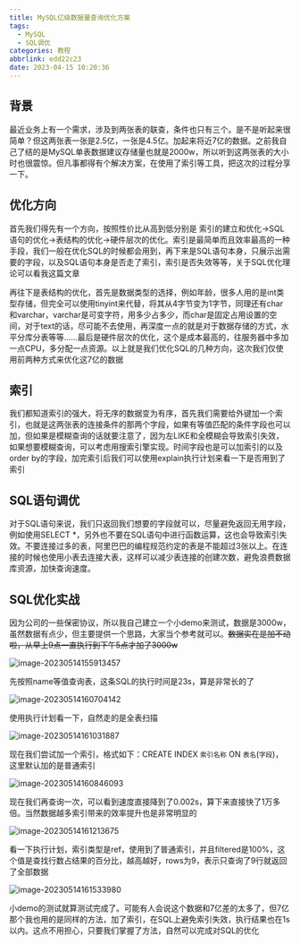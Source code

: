 ```yaml
---
title: MySQL亿级数据量查询优化方案
tags:
  - MySQL
  - SQL调优
categories: 教程
abbrlink: edd22c23
date: 2023-04-15 10:20:36
---
```


## 背景

最近业务上有一个需求，涉及到两张表的联查，条件也只有三个。是不是听起来很简单？但这两张表一张是2.5亿，一张是4.5亿。加起来将近7亿的数据。之前我自己了结的是MySQL单表数据建议存储量也就是2000w，所以听到这两张表的大小时也很震惊。但凡事都得有个解决方案，在使用了索引等工具，把这次的过程分享一下。

## 优化方向

首先我们得先有一个方向，按照性价比从高到低分别是 索引的建立和优化->SQL语句的优化->表结构的优化->硬件层次的优化。索引是最简单而且效率最高的一种手段，我们一般在优化SQL的时候都会用到，再下来是SQL语句本身，只展示出需要的字段，以及SQL语句本身是否走了索引，索引是否失效等等，关于SQL优化理论可以看我这篇文章

[MySQL理论]: https://33sora.com/posts/be0e2849.html	"一些MySQL的理论介绍"

再往下是表结构的优化，首先是数据类型的选择，例如年龄，很多人用的是int类型存储，但完全可以使用tinyint来代替，将其从4字节变为1字节，同理还有char和varchar，varchar是可变字符，用多少占多少，而char是固定占用设置的空间，对于text的话，尽可能不去使用，再深度一点的就是对于数据存储的方式，水平分库分表等等……最后是硬件层次的优化，这个是成本最高的，往服务器中多加一点CPU，多分配一点资源。以上就是我们优化SQL的几种方向，这次我们仅使用前两种方式来优化这7亿的数据

## 索引

我们都知道索引的强大，将无序的数据变为有序，首先我们需要给外键加一个索引，也就是这两张表的连接条件的那两个字段，如果有等值匹配的条件字段也可以加，但如果是模糊查询的话就要注意了，因为左LIKE和全模糊会导致索引失效，如果想要模糊查询，可以考虑用搜索引擎实现。时间字段也是可以加索引的以及order by的字段，加完索引后我们可以使用explain执行计划来看一下是否用到了索引

## SQL语句调优

对于SQL语句来说，我们只返回我们想要的字段就可以，尽量避免返回无用字段，例如使用SELECT *，另外也不要在SQL语句中进行函数运算，这也会导致索引失效。不要连接过多的表，阿里巴巴的编程规范约定的表是不能超过3张以上。在连接的时候也使用小表去连接大表，这样可以减少表连接的创建次数，避免浪费数据库资源，加快查询速度。

## SQL优化实战

因为公司的一些保密协议，所以我自己建立一个小demo来测试，数据是3000w，虽然数据有点少，但主要提供一个思路，大家当个参考就可以。~~数据实在是加不动啦，从早上9点一直执行到下午5点才加了3000w~~

![image-20230514155913457](https://minaseinori.oss-cn-hongkong.aliyuncs.com/%E6%95%99%E5%AD%A6%E7%9B%AE%E5%BD%95/202305141559756.png)

先按照name等值查询表，这条SQL的执行时间是23s，算是非常长的了

![image-20230514160704142](https://minaseinori.oss-cn-hongkong.aliyuncs.com/%E6%95%99%E5%AD%A6%E7%9B%AE%E5%BD%95/202305141607179.png)

使用执行计划看一下，自然走的是全表扫描

![image-20230514161031887](https://minaseinori.oss-cn-hongkong.aliyuncs.com/%E6%95%99%E5%AD%A6%E7%9B%AE%E5%BD%95/202305141610934.png) 

现在我们尝试加一个索引，格式如下：CREATE INDEX `索引名称` ON `表名`(`字段`)，这里默认加的是普通索引

![image-20230514160846093](https://minaseinori.oss-cn-hongkong.aliyuncs.com/%E6%95%99%E5%AD%A6%E7%9B%AE%E5%BD%95/202305141608133.png)

现在我们再查询一次，可以看到速度直接降到了0.002s，算下来直接快了1万多倍。当然数据越多索引带来的效率提升也是非常明显的

![image-20230514161213675](https://minaseinori.oss-cn-hongkong.aliyuncs.com/%E6%95%99%E5%AD%A6%E7%9B%AE%E5%BD%95/202305141612718.png)

看一下执行计划，索引类型是ref，使用到了普通索引，并且filtered是100%，这个值是查找行数占结果的百分比，越高越好，rows为9，表示只查询了9行就返回了全部数据

![image-20230514161533980](https://minaseinori.oss-cn-hongkong.aliyuncs.com/%E6%95%99%E5%AD%A6%E7%9B%AE%E5%BD%95/202305141615025.png)

小demo的测试就算测试完成了。可能有人会说这个数据和7亿差的太多了，但7亿那个我也用的是同样的方法，加了索引，在SQL上避免索引失效，执行结果也在1s以内。这点不用担心，只要我们掌握了方法，自然可以完成对SQL的优化
